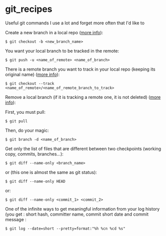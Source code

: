 # git_recipes
Useful git commands I use a lot and forget more often that I'd like to

Create a new branch in a local repo ([more info](https://stackoverflow.com/questions/1519006/how-do-you-create-a-remote-git-branch/27185855#27185855 "Stackoverflow, what else?")):

    $ git checkout -b <new_branch_name>
    
You want your local branch to be tracked in the remote:

    $ git push -u <name_of_remote> <name_of_branch>
    
There is a remote branch you want to track in your local repo (keeping its original name) ([more info](https://stackoverflow.com/questions/9537392/git-fetch-remote-branch "Yes, it's Stackoverflow again. What a big surprise!")):

    $ git checkout --track <name_of_remote>/<name_of_remote_branch_to_track>
    
Remove a local branch (if it is tracking a remote one, it is not deleted) ([more info](https://makandracards.com/makandra/621-git-delete-a-branch-local-or-remote "No, no Stackoverflow this time! Gotcha!")):
   
   First, you must pull:
    
    $ git pull
   
   Then, do your magic:
   
    $ git branch -d <name_of_branch>
    
Get only the list of files that are different between two checkpoints (working copy, commits, branches...):

    $ git diff --name-only <branch_name>
    
or (this one is almost the same as git status):
    
    $ git diff --name-only HEAD
    
or:

    $ git diff --name-only <commit_1> <commit_2>
    
One of the infinite ways to get meaningful information from your log history (you get : short hash, committer name, commit short date and commit message :

    $ git log --date=short --pretty=format:"%h %cn %cd %s"
 
